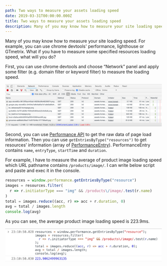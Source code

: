 ```yaml
---
path: Two ways to measure your assets loading speed
date: 2019-03-31T00:00:00.000Z
title: Two ways to measure your assets loading speed
description: Many of you may know how to measure your site loading speed. For example, you can use chrome devtools' performance, lighthouse or GTmetrix. What if you have to measure some specified resources loading speed, what will you do?
---
```


Many of you may know how to measure your site loading speed. For example, you can use chrome devtools' performance, lighthouse or GTmetrix. What if you have to measure some specified resources loading speed, what will you do?

First, you can use chrome devtools and choose “Network” panel and apply some filter (e.g. domain filter or keyword filter) to measure the loading speed.

![](./images/1RinUlRusZ1GDsDmqFdHJsQ.png)

Second, you can use [Performance API](https://developer.mozilla.org/en-US/docs/Web/API/Performance) to get the raw data of page load information. Then you can use `getEntriesByType("resources")` to get resources’ information (array of [PerformanceEntry](https://developer.mozilla.org/en-US/docs/Web/API/PerformanceEntry)). PerformanceEntry contains `name`, `entryType`, `startTime` and `duration`.

For example, I have to measure the average of product image loading speed which URL pathname contains `/products/image/`. I can write below script and paste and exec it in the console.

```javascript
resources = window.performance.getEntriesByType("resource")
images = resources.filter(
  r => r.initiatorType === "img" && /products\/image/.test(r.name)
)
total = images.reduce((acc, r) => acc + r.duration, 0)
avg = total / images.length
console.log(avg)
```

As you can see, the average product image loading speed is 223.9ms.

![](./images/1ZWxzLRVedAbOufl_I8FWtg.png)

